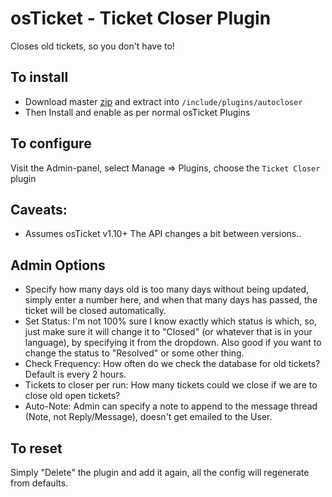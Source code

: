 # osTicket - Ticket Closer Plugin

Closes old tickets, so you don't have to! 



## To install
- Download master [zip](https://github.com/clonemeagain/plugin-autocloser/archive/master.zip) and extract into `/include/plugins/autocloser`
- Then Install and enable as per normal osTicket Plugins

## To configure

Visit the Admin-panel, select Manage => Plugins, choose the `Ticket Closer` plugin

## Caveats:

- Assumes osTicket v1.10+ The API changes a bit between versions..

## Admin Options

- Specify how many days old is too many days without being updated, simply enter a number here, and when that many days has passed, the ticket will be closed automatically.
- Set Status: I'm not 100% sure I know exactly which status is which, so, just make sure it will change it to "Closed" (or whatever that is in your language), by specifying it from the dropdown. Also good if you want to change the status to "Resolved" or some other thing.
- Check Frequency: How often do we check the database for old tickets? Default is every 2 hours. 
- Tickets to closer per run: How many tickets could we close if we are to close old open tickets?
- Auto-Note: Admin can specify a note to append to the message thread (Note, not Reply/Message), doesn't get emailed to the User.

## To reset
Simply "Delete" the plugin and add it again, all the config will regenerate from defaults.

